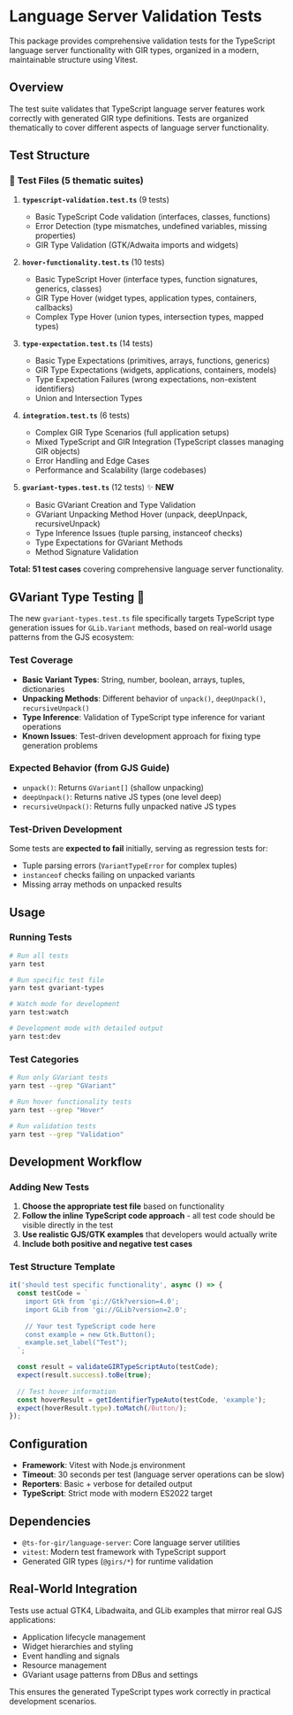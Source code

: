 # Language Server Validation Tests

This package provides comprehensive validation tests for the TypeScript language server functionality with GIR types, organized in a modern, maintainable structure using Vitest.

## Overview

The test suite validates that TypeScript language server features work correctly with generated GIR type definitions. Tests are organized thematically to cover different aspects of language server functionality.

## Test Structure

### 🧪 **Test Files (5 thematic suites)**

1. **`typescript-validation.test.ts`** (9 tests)
   - Basic TypeScript Code validation (interfaces, classes, functions)
   - Error Detection (type mismatches, undefined variables, missing properties)
   - GIR Type Validation (GTK/Adwaita imports and widgets)

2. **`hover-functionality.test.ts`** (10 tests)
   - Basic TypeScript Hover (interface types, function signatures, generics, classes)
   - GIR Type Hover (widget types, application types, containers, callbacks)
   - Complex Type Hover (union types, intersection types, mapped types)

3. **`type-expectation.test.ts`** (14 tests)
   - Basic Type Expectations (primitives, arrays, functions, generics)
   - GIR Type Expectations (widgets, applications, containers, models)
   - Type Expectation Failures (wrong expectations, non-existent identifiers)
   - Union and Intersection Types

4. **`integration.test.ts`** (6 tests)
   - Complex GIR Type Scenarios (full application setups)
   - Mixed TypeScript and GIR Integration (TypeScript classes managing GIR objects)
   - Error Handling and Edge Cases
   - Performance and Scalability (large codebases)

5. **`gvariant-types.test.ts`** (12 tests) ✨ **NEW**
   - Basic GVariant Creation and Type Validation
   - GVariant Unpacking Method Hover (unpack, deepUnpack, recursiveUnpack)
   - Type Inference Issues (tuple parsing, instanceof checks)
   - Type Expectations for GVariant Methods
   - Method Signature Validation

**Total: 51 test cases** covering comprehensive language server functionality.

## GVariant Type Testing 🔬

The new `gvariant-types.test.ts` file specifically targets TypeScript type generation issues for `GLib.Variant` methods, based on real-world usage patterns from the GJS ecosystem:

### Test Coverage
- **Basic Variant Types**: String, number, boolean, arrays, tuples, dictionaries
- **Unpacking Methods**: Different behavior of `unpack()`, `deepUnpack()`, `recursiveUnpack()`
- **Type Inference**: Validation of TypeScript type inference for variant operations
- **Known Issues**: Test-driven development approach for fixing type generation problems

### Expected Behavior (from GJS Guide)
- `unpack()`: Returns `GVariant[]` (shallow unpacking)
- `deepUnpack()`: Returns native JS types (one level deep)
- `recursiveUnpack()`: Returns fully unpacked native JS types

### Test-Driven Development
Some tests are **expected to fail** initially, serving as regression tests for:
- Tuple parsing errors (`VariantTypeError` for complex tuples)
- `instanceof` checks failing on unpacked variants
- Missing array methods on unpacked results

## Usage

### Running Tests

```bash
# Run all tests
yarn test

# Run specific test file
yarn test gvariant-types

# Watch mode for development
yarn test:watch

# Development mode with detailed output
yarn test:dev
```

### Test Categories

```bash
# Run only GVariant tests
yarn test --grep "GVariant"

# Run hover functionality tests
yarn test --grep "Hover"

# Run validation tests
yarn test --grep "Validation"
```

## Development Workflow

### Adding New Tests

1. **Choose the appropriate test file** based on functionality
2. **Follow the inline TypeScript code approach** - all test code should be visible directly in the test
3. **Use realistic GJS/GTK examples** that developers would actually write
4. **Include both positive and negative test cases**

### Test Structure Template

```typescript
it('should test specific functionality', async () => {
  const testCode = `
    import Gtk from 'gi://Gtk?version=4.0';
    import GLib from 'gi://GLib?version=2.0';
    
    // Your test TypeScript code here
    const example = new Gtk.Button();
    example.set_label("Test");
  `;

  const result = validateGIRTypeScriptAuto(testCode);
  expect(result.success).toBe(true);
  
  // Test hover information
  const hoverResult = getIdentifierTypeAuto(testCode, 'example');
  expect(hoverResult.type).toMatch(/Button/);
});
```

## Configuration

- **Framework**: Vitest with Node.js environment
- **Timeout**: 30 seconds per test (language server operations can be slow)
- **Reporters**: Basic + verbose for detailed output
- **TypeScript**: Strict mode with modern ES2022 target

## Dependencies

- `@ts-for-gir/language-server`: Core language server utilities
- `vitest`: Modern test framework with TypeScript support
- Generated GIR types (`@girs/*`) for runtime validation

## Real-World Integration

Tests use actual GTK4, Libadwaita, and GLib examples that mirror real GJS applications:
- Application lifecycle management
- Widget hierarchies and styling
- Event handling and signals
- Resource management
- GVariant usage patterns from DBus and settings

This ensures the generated TypeScript types work correctly in practical development scenarios. 